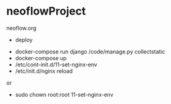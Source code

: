 # neoflowProject
neoflow.org
* deploy
+ docker-compose run django /code/manage.py collectstatic
+ docker-compose up
+ /etc/cont-init.d/11-set-nginx-env
+ /etc/init.d/nginx reload

or
+ sudo chown root:root 11-set-nginx-env
